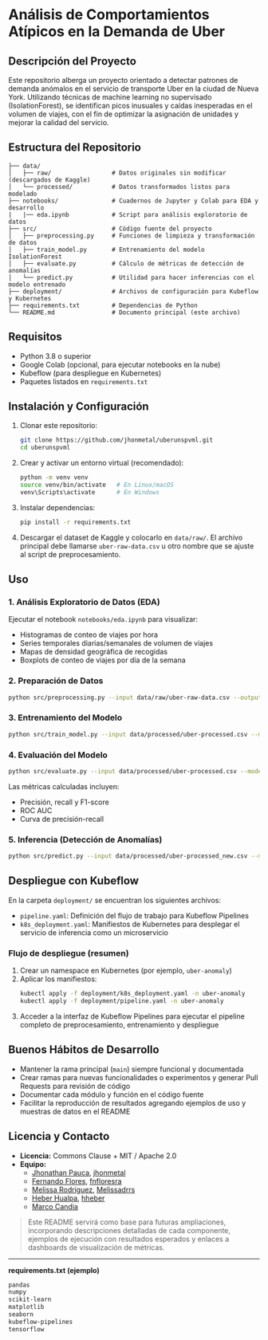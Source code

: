 # Análisis de Comportamientos Atípicos en la Demanda de Uber

## Descripción del Proyecto
Este repositorio alberga un proyecto orientado a detectar patrones de demanda anómalos en el servicio de transporte Uber en la ciudad de Nueva York. Utilizando técnicas de machine learning no supervisado (IsolationForest), se identifican picos inusuales y caídas inesperadas en el volumen de viajes, con el fin de optimizar la asignación de unidades y mejorar la calidad del servicio.

## Estructura del Repositorio
```text
├── data/  
│   ├── raw/                 # Datos originales sin modificar (descargados de Kaggle)  
│   └── processed/           # Datos transformados listos para modelado  
├── notebooks/               # Cuadernos de Jupyter y Colab para EDA y desarrollo
|   |── eda.ipynb            # Script para análisis exploratorio de datos  
├── src/                     # Código fuente del proyecto  
│   ├── preprocessing.py     # Funciones de limpieza y transformación de datos
│   ├── train_model.py       # Entrenamiento del modelo IsolationForest  
│   ├── evaluate.py          # Cálculo de métricas de detección de anomalías  
│   └── predict.py           # Utilidad para hacer inferencias con el modelo entrenado  
├── deployment/              # Archivos de configuración para Kubeflow y Kubernetes  
├── requirements.txt         # Dependencias de Python  
└── README.md                # Documento principal (este archivo)
```

## Requisitos
- Python 3.8 o superior  
- Google Colab (opcional, para ejecutar notebooks en la nube)  
- Kubeflow (para despliegue en Kubernetes)  
- Paquetes listados en `requirements.txt`

## Instalación y Configuración
1. Clonar este repositorio:  
   ```bash
   git clone https://github.com/jhonmetal/uberunspvml.git
   cd uberunspvml
   ```
2. Crear y activar un entorno virtual (recomendado):  
   ```bash
   python -m venv venv
   source venv/bin/activate   # En Linux/macOS  
   venv\Scripts\activate      # En Windows  
   ```
3. Instalar dependencias:  
   ```bash
   pip install -r requirements.txt
   ```
4. Descargar el dataset de Kaggle y colocarlo en `data/raw/`. El archivo principal debe llamarse `uber-raw-data.csv` u otro nombre que se ajuste al script de preprocesamiento.

## Uso

### 1. Análisis Exploratorio de Datos (EDA)  
Ejecutar el notebook `notebooks/eda.ipynb` para visualizar:  
- Histogramas de conteo de viajes por hora  
- Series temporales diarias/semanales de volumen de viajes  
- Mapas de densidad geográfica de recogidas  
- Boxplots de conteo de viajes por día de la semana  

### 2. Preparación de Datos  
```bash
python src/preprocessing.py --input data/raw/uber-raw-data.csv --output data/processed/uber-processed.csv
```

### 3. Entrenamiento del Modelo  
```bash
python src/train_model.py --input data/processed/uber-processed.csv --model_path models/isolation_forest.pkl
```

### 4. Evaluación del Modelo  
```bash
python src/evaluate.py --input data/processed/uber-processed.csv --model_path models/isolation_forest.pkl --metrics_output reports/metrics.json
```
Las métricas calculadas incluyen:
- Precisión, recall y F1-score  
- ROC AUC  
- Curva de precisión-recall  

### 5. Inferencia (Detección de Anomalías)  
```bash
python src/predict.py --input data/processed/uber-processed_new.csv --model_path models/isolation_forest.pkl --output results/anomalies.csv
```

## Despliegue con Kubeflow
En la carpeta `deployment/` se encuentran los siguientes archivos:
- `pipeline.yaml`: Definición del flujo de trabajo para Kubeflow Pipelines  
- `k8s_deployment.yaml`: Manifiestos de Kubernetes para desplegar el servicio de inferencia como un microservicio

### Flujo de despliegue (resumen)
1. Crear un namespace en Kubernetes (por ejemplo, `uber-anomaly`)  
2. Aplicar los manifiestos:  
   ```bash
   kubectl apply -f deployment/k8s_deployment.yaml -n uber-anomaly
   kubectl apply -f deployment/pipeline.yaml -n uber-anomaly
   ```
3. Acceder a la interfaz de Kubeflow Pipelines para ejecutar el pipeline completo de preprocesamiento, entrenamiento y despliegue

## Buenos Hábitos de Desarrollo
- Mantener la rama principal (`main`) siempre funcional y documentada  
- Crear ramas para nuevas funcionalidades o experimentos y generar Pull Requests para revisión de código  
- Documentar cada módulo y función en el código fuente  
- Facilitar la reproducción de resultados agregando ejemplos de uso y muestras de datos en el README

## Licencia y Contacto
- **Licencia:** Commons Clause + MIT / Apache 2.0
- **Equipo:**
  - [Jhonathan Pauca](mailto:jhonathan.pauca@unmsm.edu.pe), [jhonmetal](https://github.com/jhonmetal/)
  - [Fernando Flores](mailto:fernando.floresr@unmsm.edu.pe), [fnfloresra](https://github.com/fnfloresra)
  - [Melissa Rodriguez](mailto:melissa.rodriguezs@unmsm.edu.pe), [Melissadrrs](https://github.com/Melissadrrs)
  - [Heber Hualpa](mailto:heber.hualpa@unmsm.edu.pe), [hheber](https://github.com/hheber/)
  - [Marco Candia](mailto:marco.candia@unmsm.edu.pe)

> Este README servirá como base para futuras ampliaciones, incorporando descripciones detalladas de cada componente, ejemplos de ejecución con resultados esperados y enlaces a dashboards de visualización de métricas.

---

**requirements.txt (ejemplo)**  
```txt
pandas
numpy
scikit-learn
matplotlib
seaborn
kubeflow-pipelines
tensorflow
```
